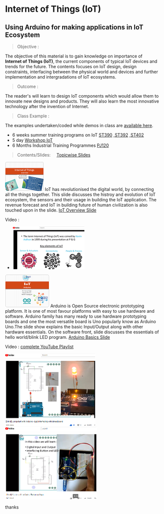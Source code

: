 # Internet of Things (IoT)
## Using Arduino for making applications in IoT Ecosystem
> Objective : 

The objective of this material is to gain knowledge on importance of **Internet of Things (IoT)**, the current components of typical IoT devices and trends for the future. The contents focuses on IoT design, design constraints, interfacing between the physical world and devices and further implementation and intergradations of  IoT ecosystems.

> Outcome : 

The reader's will learn to design IoT components which would allow them to innovate new designs and products. They will also learn the most innovative technology after the invention of Internet.  

> Class Example : 

The examples undertaken/coded while demos in class are [available here](./ClassExamples/). 
- 6 weeks summer training programs on IoT [ST390](./ClassExamples/ST390) ,[ST392](./ClassExamples/ST392) ,[ST402](./ClassExamples/ST402) 
- 5 day   [Workshop IoT](./ClassExamples/Workshop_IoT) 
- 6 Months Industrial Training Programmes [PJ120](./ClassExamples/PJ120) 


> Contents/Slides:  &nbsp;&nbsp;&nbsp;  [Topicwise Slides](./Slides)

[![Overview of IoT Ecosystem](./Slides/images/IoT_overview.png)](./Slides/1.IoT_overview.pdf) IoT has revolutionised the digital world, by connecting all the things together. This slide discusses the histroy and evolution of IoT ecosystem, the sensors and their usage in building the IoT application. The revenue forecast and IoT in building future of human civilization is also touched upon in the slide.   [IoT Overview Slide](./Slides/1.IoT_overview.pdf)

Video  :
- [![IoT - a rising paradigm](./Slides/images/IoT_overview_y.png)](https://www.youtube.com/watch?v=C6rn6uPguyE "IoT - a rising paradigm")

[![Understanding Basics of Arduino](./Slides/images/Arduino_overview.png)](./Slides/1a.Arduino_Basic.pdf)  Arduino is Open Source electronic prototyping platform. It is one of most favour platforms with easy to use hardware and software. Arduino family has many ready to use hardware prototyping boards and one the most versatile board is Uno popularly know as Arduino Uno.The slide show explains the basic Input/Output along with other hardware essentials. On the software front, slide discusses the essentials of hello world/blink LED program. [Arduino Basics Slide](./Slides/1a.Arduino_Basic.pdf)

Video  : [complete YouTube Playlist](https://www.youtube.com/playlist?list=PLVFTXXYBVkMv0QAqRUFJxYiXKw3l0SRX-)

[![Arduino-LED Interfacing](./Slides/images/LED_interfacing.png)](https://www.youtube.com/watch?v=oDDO2TMXj6w&index=4&list=PLVFTXXYBVkMv0QAqRUFJxYiXKw3l0SRX- "Interfacing LED") &nbsp; &nbsp; &nbsp;  &nbsp;    [![Arduino-Button Interfacing](./Slides/images/button_interfacing.png)](https://www.youtube.com/watch?v=oDDO2TMXj6w&index=4&list=PLVFTXXYBVkMv0QAqRUFJxYiXKw3l0SRX- "Interfacing Button")

thanks
